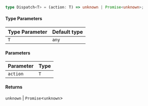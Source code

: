```ts
type Dispatch<T> = (action: T) => unknown | Promise<unknown>;
```

#### Type Parameters

| Type Parameter | Default type |
| -------------- | ------------ |
| `T`            | `any`        |

#### Parameters

| Parameter | Type |
| --------- | ---- |
| `action`  | `T`  |

#### Returns

`unknown` | `Promise`<`unknown`>
